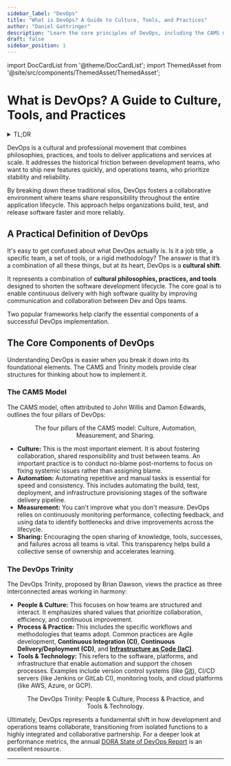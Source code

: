 ```yaml
---
sidebar_label: "DevOps"
title: "What is DevOps? A Guide to Culture, Tools, and Practices"
author: "Daniel Gattringer"
description: "Learn the core principles of DevOps, including the CAMS model (Culture, Automation, Measurement, Sharing) and the key practices that accelerate software delivery."
draft: false
sidebar_position: 1
---
```


import DocCardList from '@theme/DocCardList';
import ThemedAsset from '@site/src/components/ThemedAsset/ThemedAsset';

# What is DevOps? A Guide to Culture, Tools, and Practices

<details>
<summary>TL;DR</summary>

DevOps is a cultural philosophy that combines practices and tools to shorten the software development lifecycle and deliver high-quality applications faster.
It focuses on breaking down silos and improving collaboration between Development (Dev) and Operations (Ops) teams.
The CAMS model defines its four pillars: Culture, Automation, Measurement, and Sharing.
Key practices include Continuous Integration (CI), Continuous Delivery/Deployment (CD), and Infrastructure as Code (IaC).
The ultimate goal is to increase an organization's speed and reliability in delivering software, creating a more efficient and responsive workflow.
</details>

DevOps is a cultural and professional movement that combines philosophies, practices, and tools to deliver applications and services at scale. It addresses the historical friction between development teams, who want to ship new features quickly, and operations teams, who prioritize stability and reliability.

By breaking down these traditional silos, DevOps fosters a collaborative environment where teams share responsibility throughout the entire application lifecycle. This approach helps organizations build, test, and release software faster and more reliably.

## A Practical Definition of DevOps

It's easy to get confused about what DevOps actually is. Is it a job title, a specific team, a set of tools, or a rigid methodology? The answer is that it’s a combination of all these things, but at its heart, DevOps is a **cultural shift**.

It represents a combination of **cultural philosophies, practices, and tools** designed to shorten the software development lifecycle. The core goal is to enable continuous delivery with high software quality by improving communication and collaboration between Dev and Ops teams.

Two popular frameworks help clarify the essential components of a successful DevOps implementation.

## The Core Components of DevOps

Understanding DevOps is easier when you break it down into its foundational elements. The CAMS and Trinity models provide clear structures for thinking about how to implement it.

### The CAMS Model

The CAMS model, often attributed to John Willis and Damon Edwards, outlines the four pillars of DevOps:

<figure align="center">
<ThemedAsset
  lightSource={require('./assets/cams.png').default}
  darkSource={require('./assets/cams.png').default}
  className="themed-image"
  alt="A diagram illustrating the four pillars of the CAMS model: Culture, Automation, Measurement, and Sharing." />
  <figcaption>The four pillars of the CAMS model: Culture, Automation, Measurement, and Sharing.</figcaption>
</figure>

* **Culture:** This is the most important element. It is about fostering collaboration, shared responsibility and trust between teams. An important practice is to conduct no-blame post-mortems to focus on fixing systemic issues rather than assigning blame.
* **Automation:** Automating repetitive and manual tasks is essential for speed and consistency. This includes automating the build, test, deployment, and infrastructure provisioning stages of the software delivery pipeline.
* **Measurement:** You can't improve what you don't measure. DevOps relies on continuously monitoring performance, collecting feedback, and using data to identify bottlenecks and drive improvements across the lifecycle.
* **Sharing:** Encouraging the open sharing of knowledge, tools, successes, and failures across all teams is vital. This transparency helps build a collective sense of ownership and accelerates learning.

### The DevOps Trinity

The DevOps Trinity, proposed by Brian Dawson, views the practice as three interconnected areas working in harmony:

* **People & Culture:** This focuses on how teams are structured and interact. It emphasizes shared values that prioritize collaboration, efficiency, and continuous improvement.
* **Process & Practice:** This includes the specific workflows and methodologies that teams adopt. Common practices are Agile development, **Continuous Integration (CI)**, **Continuous Delivery/Deployment (CD)**, and **[Infrastructure as Code (IaC)](devops/iac)**.
* **Tools & Technology:** This refers to the software, platforms, and infrastructure that enable automation and support the chosen processes. Examples include version control systems (like [Git](foundations/git)), CI/CD servers (like Jenkins or GitLab CI), monitoring tools, and cloud platforms (like AWS, Azure, or GCP).

<figure align="center">
<ThemedAsset
  lightSource={require('./assets/trinity.png').default}
  darkSource={require('./assets/trinity.png').default}
  className="themed-image"
  alt="A Venn diagram showing the intersection of People & Culture, Process & Practice, and Tools & Technology in DevOps." />
  <figcaption>The DevOps Trinity: People & Culture, Process & Practice, and Tools & Technology.</figcaption>
</figure>

Ultimately, DevOps represents a fundamental shift in how development and operations teams collaborate, transitioning from isolated functions to a highly integrated and collaborative partnership. For a deeper look at performance metrics, the annual [DORA State of DevOps Report](https://cloud.google.com/devops/state-of-devops) is an excellent resource.

---

<DocCardList />
